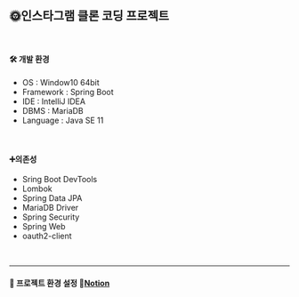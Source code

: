 ## 🌞인스타그램 클론 코딩 프로젝트

<br>

#### 🛠️ 개발 환경
<ul dir="auto">
  <li>OS : Window10 64bit</li>
  <li>Framework : Spring Boot</li>
  <li>IDE : IntelliJ IDEA</li>
  <li>DBMS : MariaDB</li>
  <li>Language : Java SE 11 </li>
</ul>

<br>

####  ➕의존성
- Sring Boot DevTools
- Lombok
- Spring Data JPA
- MariaDB Driver
- Spring Security
- Spring Web
- oauth2-client

<br><hr>
#### 🔹 프로젝트 환경 설정 📌<a href="https://narrow-tarsal-f76.notion.site/76974f5f71674c538f0d1eb8486cebf8">Notion</a>


